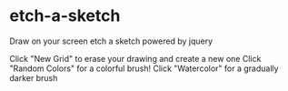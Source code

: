 # etch-a-sketch
Draw on your screen etch a sketch powered by jquery

Click "New Grid" to erase your drawing and create a new one
Click "Random Colors" for a colorful brush!
Click "Watercolor" for a gradually darker brush
